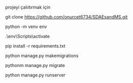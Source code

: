 projeyi çalıitırmak için 

git clone https://github.com/onurcet6734/SDAEsandMS.git

python -m venv env

.\env\Scripts\activate

pip install -r requirements.txt 

python manage.py makemigrations 

pythonm manage.py migrate 

python manage.py runserver 
